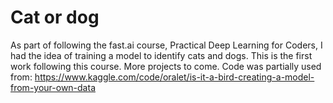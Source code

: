 # Cat or dog
As part of following the fast.ai course, Practical Deep Learning for Coders, I had the idea of training a model to identify cats and dogs. This is the first work following this course. More projects to come.
Code was partially used from:
https://www.kaggle.com/code/oralet/is-it-a-bird-creating-a-model-from-your-own-data

